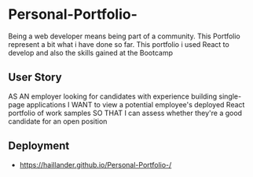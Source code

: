 # Personal-Portfolio-

Being a web developer means being part of a community. 
This Portfolio represent a bit what i have done so far.
This portfolio i used React to develop and also the skills gained at the Bootcamp 

## User Story

AS AN employer looking for candidates with experience building single-page applications
I WANT to view a potential employee's deployed React portfolio of work samples
SO THAT I can assess whether they're a good candidate for an open position



## Deployment 

* https://haillander.github.io/Personal-Portfolio-/